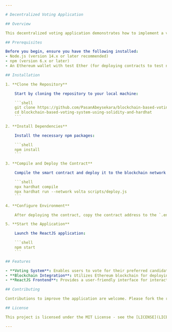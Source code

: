 ```yaml
---

# Decentralized Voting Application

## Overview

This decentralized voting application demonstrates how to implement a voting system using a Solidity smart contract and a ReactJS frontend. The application allows users to participate in secure and transparent voting, leveraging the Ethereum blockchain for integrity and traceability of votes.

## Prerequisites

Before you begin, ensure you have the following installed:
- Node.js (version 14.x or later recommended)
- npm (version 6.x or later)
- An Ethereum wallet with test Ether (for deploying contracts to test networks)

## Installation

1. **Clone the Repository**

    Start by cloning the repository to your local machine:

    ```shell
    git clone https://github.com/PasanAbeysekara/blockchain-based-voting-system-using-solidity-and-hardhat
    cd blockchain-based-voting-system-using-solidity-and-hardhat
    ```

2. **Install Dependencies**

    Install the necessary npm packages:

    ```shell
    npm install
    ```

3. **Compile and Deploy the Contract**

    Compile the smart contract and deploy it to the blockchain network (e.g., the Volta test network):

    ```shell
    npx hardhat compile
    npx hardhat run --network volta scripts/deploy.js
    ```

4. **Configure Environment**

    After deploying the contract, copy the contract address to the `.env` file. You may also specify a different blockchain network endpoint in the `hardhat-config.js` file. Ensure your private key and the deployed contract address are correctly set in the `.env` file.

5. **Start the Application**

    Launch the ReactJS application:

    ```shell
    npm start
    ```

## Features

- **Voting System**: Enables users to vote for their preferred candidates in a secure and transparent manner.
- **Blockchain Integration**: Utilizes Ethereum blockchain for deploying and interacting with the smart contract.
- **ReactJS Frontend**: Provides a user-friendly interface for interacting with the voting system.

## Contributing

Contributions to improve the application are welcome. Please fork the repository, make your changes, and submit a pull request.

## License

This project is licensed under the MIT License - see the [LICENSE](LICENSE) file for details.

---
```

